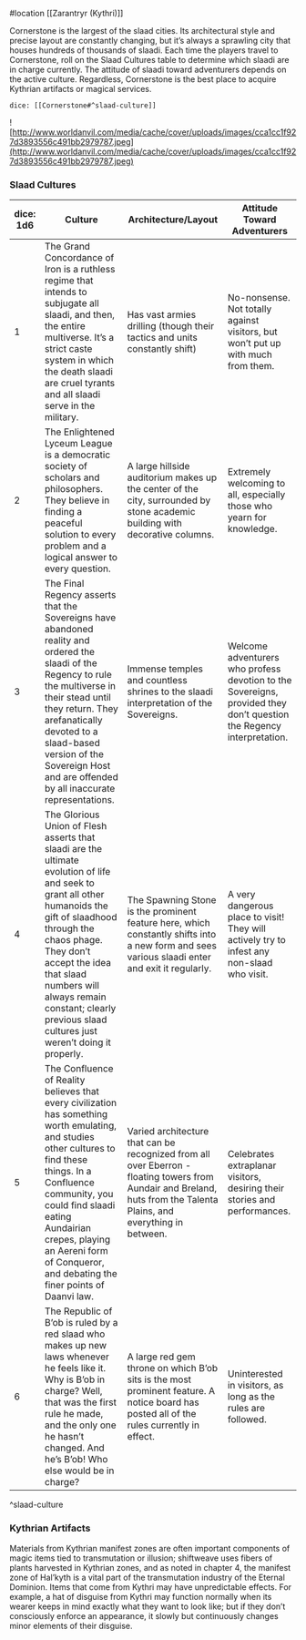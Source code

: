 #location [[Zarantryr (Kythri)]]

Cornerstone is the largest of the slaad cities. Its architectural style and precise layout are constantly changing, but it’s always a sprawling city that houses hundreds of thousands of slaadi. Each time the players travel to Cornerstone, roll on the Slaad Cultures table to determine which slaadi are in charge currently. The attitude of slaadi toward adventurers depends on the active culture. Regardless, Cornerstone is the best place to acquire Kythrian artifacts or magical services.

`dice: [[Cornerstone#^slaad-culture]]`

![http://www.worldanvil.com/media/cache/cover/uploads/images/cca1cc1f927d3893556c491bb2979787.jpeg](http://www.worldanvil.com/media/cache/cover/uploads/images/cca1cc1f927d3893556c491bb2979787.jpeg)

### **Slaad Cultures**

| dice: 1d6 | Culture | Architecture/Layout | Attitude Toward Adventurers |
| --- | --- | --- | --- |
| 1 | The Grand Concordance of Iron is a ruthless regime that intends to subjugate all slaadi, and then, the entire multiverse. It’s a strict caste system in which the death slaadi are cruel tyrants and all slaadi serve in the military. | Has vast armies drilling (though their tactics and units constantly shift) | No-nonsense. Not totally against visitors, but won’t put up with much from them. |
| 2 | The Enlightened Lyceum League is a democratic society of scholars and philosophers. They believe in finding a peaceful solution to every problem and a logical answer to every question. | A large hillside auditorium makes up the center of the city, surrounded by stone academic building with decorative columns. | Extremely welcoming to all, especially those who yearn for knowledge. |
| 3 | The Final Regency asserts that the Sovereigns have abandoned reality and ordered the slaadi of the Regency to rule the multiverse in their stead until they return. They arefanatically devoted to a slaad-based version of the Sovereign Host and are offended by all inaccurate representations. | Immense temples and countless shrines to the slaadi interpretation of the Sovereigns. | Welcome adventurers who profess devotion to the Sovereigns, provided they don’t question the Regency interpretation. |
| 4 | The Glorious Union of Flesh asserts that slaadi are the ultimate evolution of life and seek to grant all other humanoids the gift of slaadhood through the chaos phage. They don’t accept the idea that slaad numbers will always remain constant; clearly previous slaad cultures just weren’t doing it properly. | The Spawning Stone is the prominent feature here, which constantly shifts into a new form and sees various slaadi enter and exit it regularly. | A very dangerous place to visit! They will actively try to infest any non-slaad who visit. |
| 5 | The Confluence of Reality believes that every civilization has something worth emulating, and studies other cultures to find these things. In a Confluence community, you could find slaadi eating Aundairian crepes, playing an Aereni form of Conqueror, and debating the finer points of Daanvi law. | Varied architecture that can be recognized from all over Eberron - floating towers from Aundair and Breland, huts from the Talenta Plains, and everything in between. | Celebrates extraplanar visitors, desiring their stories and performances. |
| 6 | The Republic of B’ob is ruled by a red slaad who makes up new laws whenever he feels like it. Why is B’ob in charge? Well, that was the first rule he made, and the only one he hasn’t changed. And he’s B’ob! Who else would be in charge? | A large red gem throne on which B’ob sits is the most prominent feature. A notice board has posted all of the rules currently in effect. | Uninterested in visitors, as long as the rules are followed. |
^slaad-culture

### **Kythrian Artifacts**

Materials from Kythrian manifest zones are often important components of magic items tied to transmutation or illusion; shiftweave uses fibers of plants harvested in Kythrian zones, and as noted in chapter 4, the manifest zone of Hal’kyth is a vital part of the transmutation industry of the Eternal Dominion. Items that come from Kythri may have unpredictable effects. For example, a hat of disguise from Kythri may function normally when its wearer keeps in mind exactly what they want to look like; but if they don’t consciously enforce an appearance, it slowly but continuously changes minor elements of their disguise.